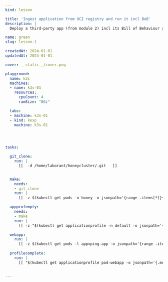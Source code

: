 ```yaml
---
kind: lesson

title: 'Ingest application from OCI registry and run it incl BoB'
description: |
  Deploy a third-party app (from module 2) incl its Bill of Behaviour and run anomaly detection

name: green
slug: lesson-1

createdAt: 2024-01-01
updatedAt: 2024-01-01

cover: __static__/cover.png

playground:
  name: k3s
  machines:
  - name: k3s-01
    resources:
      cpuCount: 4
      ramSize: "8Gi"

  tabs:
  - machine: k3s-01
  - kind: kexp
    machine: k3s-01
  



tasks:

  git_clone:
    run: |
      [[  -d /home/laborant/honeycluster/.git   ]]


  make:
    needs:
    - git_clone
    run: |
      [[ -z $(kubectl get pods -n honey -o jsonpath='{range .items[*]}{.status.conditions[?(@.type=="Ready")].status}{"\n"}{end}' | grep -v True) && "$(sleep 45 && kubectl get namespace honey -o jsonpath='{.status.phase}')"=="Active"  ]]

  appprofempty:
    needs:
    - make
    run: |
      [[ -z "$(kubectl get applicationprofile -n default -o jsonpath='{.metadata.name}')" ]]

  webapp:
    run: |
      [[ -z $(kubectl get pods -l app=ping-app -o jsonpath='{range .items[*]}{.status.conditions[?(@.type=="Ready")].status}{"\n"}{end}' | grep -v True) ]]
  
  profilecomplete:
    run: |
      [[ "$(kubectl get applicationprofile pod-webapp -o jsonpath='{.metadata.annotations.kubescape\.io/status}')" == "completed" ]]

       
---
```

